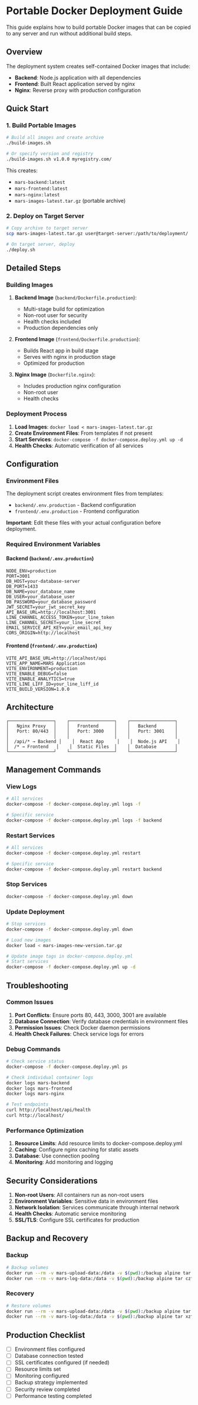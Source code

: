 # Portable Docker Deployment Guide

This guide explains how to build portable Docker images that can be copied to any server and run without additional build steps.

## Overview

The deployment system creates self-contained Docker images that include:
- **Backend**: Node.js application with all dependencies
- **Frontend**: Built React application served by nginx
- **Nginx**: Reverse proxy with production configuration

## Quick Start

### 1. Build Portable Images

```bash
# Build all images and create archive
./build-images.sh

# Or specify version and registry
./build-images.sh v1.0.0 myregistry.com/
```

This creates:
- `mars-backend:latest`
- `mars-frontend:latest` 
- `mars-nginx:latest`
- `mars-images-latest.tar.gz` (portable archive)

### 2. Deploy on Target Server

```bash
# Copy archive to target server
scp mars-images-latest.tar.gz user@target-server:/path/to/deployment/

# On target server, deploy
./deploy.sh
```

## Detailed Steps

### Building Images

1. **Backend Image** (`backend/Dockerfile.production`):
   - Multi-stage build for optimization
   - Non-root user for security
   - Health checks included
   - Production dependencies only

2. **Frontend Image** (`frontend/Dockerfile.production`):
   - Builds React app in build stage
   - Serves with nginx in production stage
   - Optimized for production

3. **Nginx Image** (`Dockerfile.nginx`):
   - Includes production nginx configuration
   - Non-root user
   - Health checks

### Deployment Process

1. **Load Images**: `docker load < mars-images-latest.tar.gz`
2. **Create Environment Files**: From templates if not present
3. **Start Services**: `docker-compose -f docker-compose.deploy.yml up -d`
4. **Health Checks**: Automatic verification of all services

## Configuration

### Environment Files

The deployment script creates environment files from templates:

- `backend/.env.production` - Backend configuration
- `frontend/.env.production` - Frontend configuration

**Important**: Edit these files with your actual configuration before deployment.

### Required Environment Variables

#### Backend (`backend/.env.production`)
```env
NODE_ENV=production
PORT=3001
DB_HOST=your-database-server
DB_PORT=1433
DB_NAME=your_database_name
DB_USER=your_database_user
DB_PASSWORD=your_database_password
JWT_SECRET=your_jwt_secret_key
API_BASE_URL=http://localhost:3001
LINE_CHANNEL_ACCESS_TOKEN=your_line_token
LINE_CHANNEL_SECRET=your_line_secret
EMAIL_SERVICE_API_KEY=your_email_api_key
CORS_ORIGIN=http://localhost
```

#### Frontend (`frontend/.env.production`)
```env
VITE_API_BASE_URL=http://localhost/api
VITE_APP_NAME=MARS Application
VITE_ENVIRONMENT=production
VITE_ENABLE_DEBUG=false
VITE_ENABLE_ANALYTICS=true
VITE_LINE_LIFF_ID=your_line_liff_id
VITE_BUILD_VERSION=1.0.0
```

## Architecture

```
┌─────────────────┐    ┌─────────────────┐    ┌─────────────────┐
│   Nginx Proxy   │    │   Frontend      │    │   Backend       │
│   Port: 80/443  │    │   Port: 3000    │    │   Port: 3001    │
│                 │    │                 │    │                 │
│  /api/* → Backend │    │  React App     │    │  Node.js API    │
│  /* → Frontend   │    │  Static Files  │    │  Database       │
└─────────────────┘    └─────────────────┘    └─────────────────┘
```

## Management Commands

### View Logs
```bash
# All services
docker-compose -f docker-compose.deploy.yml logs -f

# Specific service
docker-compose -f docker-compose.deploy.yml logs -f backend
```

### Restart Services
```bash
# All services
docker-compose -f docker-compose.deploy.yml restart

# Specific service
docker-compose -f docker-compose.deploy.yml restart backend
```

### Stop Services
```bash
docker-compose -f docker-compose.deploy.yml down
```

### Update Deployment
```bash
# Stop services
docker-compose -f docker-compose.deploy.yml down

# Load new images
docker load < mars-images-new-version.tar.gz

# Update image tags in docker-compose.deploy.yml
# Start services
docker-compose -f docker-compose.deploy.yml up -d
```

## Troubleshooting

### Common Issues

1. **Port Conflicts**: Ensure ports 80, 443, 3000, 3001 are available
2. **Database Connection**: Verify database credentials in environment files
3. **Permission Issues**: Check Docker daemon permissions
4. **Health Check Failures**: Check service logs for errors

### Debug Commands

```bash
# Check service status
docker-compose -f docker-compose.deploy.yml ps

# Check individual container logs
docker logs mars-backend
docker logs mars-frontend
docker logs mars-nginx

# Test endpoints
curl http://localhost/api/health
curl http://localhost/
```

### Performance Optimization

1. **Resource Limits**: Add resource limits to docker-compose.deploy.yml
2. **Caching**: Configure nginx caching for static assets
3. **Database**: Use connection pooling
4. **Monitoring**: Add monitoring and logging

## Security Considerations

1. **Non-root Users**: All containers run as non-root users
2. **Environment Variables**: Sensitive data in environment files
3. **Network Isolation**: Services communicate through internal network
4. **Health Checks**: Automatic service monitoring
5. **SSL/TLS**: Configure SSL certificates for production

## Backup and Recovery

### Backup
```bash
# Backup volumes
docker run --rm -v mars-upload-data:/data -v $(pwd):/backup alpine tar czf /backup/upload-backup.tar.gz -C /data .
docker run --rm -v mars-log-data:/data -v $(pwd):/backup alpine tar czf /backup/log-backup.tar.gz -C /data .
```

### Recovery
```bash
# Restore volumes
docker run --rm -v mars-upload-data:/data -v $(pwd):/backup alpine tar xzf /backup/upload-backup.tar.gz -C /data
docker run --rm -v mars-log-data:/data -v $(pwd):/backup alpine tar xzf /backup/log-backup.tar.gz -C /data
```

## Production Checklist

- [ ] Environment files configured
- [ ] Database connection tested
- [ ] SSL certificates configured (if needed)
- [ ] Resource limits set
- [ ] Monitoring configured
- [ ] Backup strategy implemented
- [ ] Security review completed
- [ ] Performance testing completed
